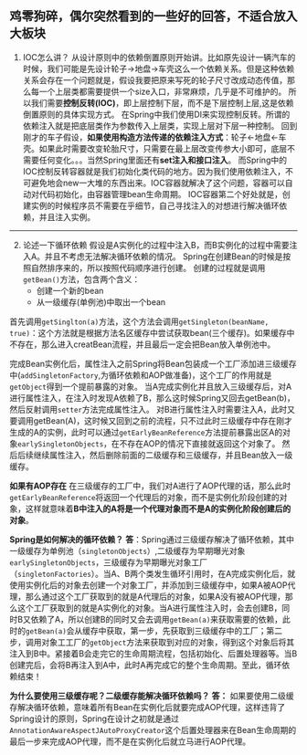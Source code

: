 鸡零狗碎，偶尔突然看到的一些好的回答，不适合放入大板块
---
1. IOC怎么讲？
从设计原则中的依赖倒置原则开始讲。比如原先设计一辆汽车的时候，我们可能是先设计轮子->地盘->车壳这么一个依赖关系。但是这种依赖关系会存在一个问题就是，假设我要把原来写死的轮子尺寸改成动态传值，那么每一个上层类都需要提供一个size入口，非常麻烦，几乎是不可维护的。
所以我们需要**控制反转(IOC)**，即上层控制下层，而不是下层控制上层,这是依赖倒置原则的具体实现方式。
在Spring中我们使用DI来实现控制反转。所谓的依赖注入就是把底层类作为参数传入上层类，实现上层对下层一种控制。
回到刚才的车子假设，**如果使用构造方法传递的依赖注入方式**：轮子<-地盘<-车壳。如果此时需要改变轮胎尺寸，只需要在最上层改变传参大小即可，底层不需要任何变化。。。当然Spring里面还有**set注入和接口注入**。
而Spring中的IOC控制反转容器就是我们初始化类代码的地方。因为我们使用依赖注入，不可避免地会new一大堆的东西出来。IOC容器就解决了这个问题，容器可以自动对代码初始化，由容器管理bean生命周期。
IOC容器第二个好处就是，创建实例的时候程序员不需要在乎细节，自己寻找注入的对想进行解决循环依赖，并且注入实例。
---
2. 论述一下循环依赖
   假设是A实例化的过程中注入B，而B实例化的过程中需要注入A。并且不考虑无法解决循环依赖的情况。
 Spring在创建Bean的时候是按照自然排序来的，所以按照代码顺序进行创建。
 创建的过程就是调用`getBean()`方法，包含两个含义：
    - 创建一个新的bean
    - 从一级缓存(单例池)中取出一个bean
  
首先调用`getSinglton(a)`方法，这个方法会调用`getSingleton(beanName, true)`：这个方法就是根据方法名区缓存中尝试获取bean(三个缓存)。如果缓存中不存在，那么进入creatBean流程，并且最后一定会把Bean放入单例池中。

完成Bean实例化后，属性注入之前Spring将Bean包装成一个工厂添加进三级缓存中(`addSingletonFactory`,为循环依赖和AOP做准备)，这个工厂的作用就是`getObject`得到一个提前暴露的对象。
当A完成实例化并且放入三级缓存后，对A进行属性注入，在注入时发现A依赖了B，那么这时候Spring又回去getBean(b)，然后反射调用`setter`方法完成属性注入。
对B进行属性注入时需要注入A，此时又要调用getBean(A)，这时候又回到之前的流程，只不过此时三级缓存中存在刚才生成的A的实例，此时可以通过`getEarlyBeanReference`方法提前暴露出区A的对象`earlySingletonObjects`，在不存在AOP的情况下直接就返回这个对象了。
然后后续继续属性注入，然后删除前面的二级缓存和三级缓存，并且Bean放入一级缓存。

**如果有AOP存在**
在三级缓存的工厂中，我们对A进行了AOP代理的话，那么此时`getEarlyBeanReference`将返回一个代理后的对象，而不是实例化阶段创建的对象，这样就意味着**B中注入的A将是一个代理对象而不是A的实例化阶段创建后的对象**。

**Spring是如何解决的循环依赖？**
**答**：Spring通过三级缓存解决了循环依赖，其中一级缓存为单例池（`singletonObjects`）,二级缓存为早期曝光对象`earlySingletonObjects`，三级缓存为早期曝光对象工厂（`singletonFactories`）。当A、B两个类发生循环引用时，在A完成实例化后，就使用实例化后的对象去创建一个对象工厂，并添加到三级缓存中，如果A被AOP代理，那么通过这个工厂获取到的就是A代理后的对象，如果A没有被AOP代理，那么这个工厂获取到的就是A实例化的对象。当A进行属性注入时，会去创建B，同时B又依赖了A，所以创建B的同时又会去调用`getBean(a)`来获取需要的依赖，此时的`getBean(a)`会从缓存中获取，第一步，先获取到三级缓存中的工厂；第二步，调用对象工工厂的`getObject`方法来获取到对应的对象，得到这个对象后将其注入到B中。紧接着B会走完它的生命周期流程，包括初始化、后置处理器等。当B创建完后，会将B再注入到A中，此时A再完成它的整个生命周期。至此，循环依赖结束！

**为什么要使用三级缓存呢？二级缓存能解决循环依赖吗？**
**答：** 如果要使用二级缓存解决循环依赖，意味着所有Bean在实例化后就要完成AOP代理，这样违背了Spring设计的原则，Spring在设计之初就是通过`AnnotationAwareAspectJAutoProxyCreator`这个后置处理器来在Bean生命周期的最后一步来完成AOP代理，而不是在实例化后就立马进行AOP代理。

